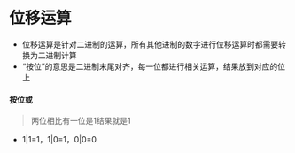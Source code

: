 # 位移运算

+ 位移运算是针对二进制的运算，所有其他进制的数字进行位移运算时都需要转换为二进制计算
+ “按位”的意思是二进制末尾对齐，每一位都进行相关运算，结果放到对应的位上

#### 按位或

> 两位相比有一位是1结果就是1

+ 1|1=1，1|0=1，0|0=0
